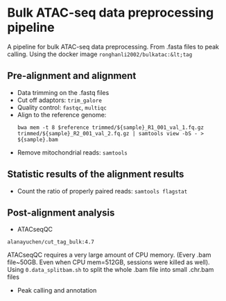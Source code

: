 # Bulk ATAC-seq data preprocessing pipeline
A pipeline for bulk ATAC-seq data preprocessing. From .fasta files to peak calling. Using the docker image `ronghanli2002/bulkatac:&lt;tag`

## Pre-alignment and alignment
- Data trimming on the .fastq files
- Cut off adaptors: `trim_galore`
- Quality control: `fastqc`, `multiqc`
- Align to the reference genome:
  ```{bash}
  bwa mem -t 8 $reference trimmed/${sample}_R1_001_val_1.fq.gz trimmed/${sample}_R2_001_val_2.fq.gz | samtools view -bS - > ${sample}.bam
  ```
- Remove mitochondrial reads: `samtools`

## Statistic results of the alignment results
- Count the ratio of properly paired reads: `samtools flagstat`
## Post-alignment analysis
- ATACseqQC
```{bash}
alanayuchen/cut_tag_bulk:4.7
```
  ATACseqQC requires a very large amount of CPU memory. (Every .bam file~50GB. Even when CPU mem=512GB, sessions were killed as well). Using `0.data_splitbam.sh` to split the whole .bam file into small .chr.bam files
- Peak calling and annotation
